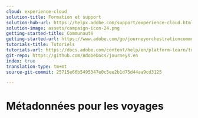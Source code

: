 ```yaml
---
cloud: experience-cloud
solution-title: Formation et support
solution-hub-url: https://helpx.adobe.com/support/experience-cloud.html
solution-image: assets/campaign-icon-24.png
getting-started-title: Communauté
getting-started-url: https://www.adobe.com/go/journeyorchestrationcommunity_fr
tutorials-title: Tutoriels
tutorials-url: https://docs.adobe.com/content/help/en/platform-learn/tutorials/journey-orchestration/introduction.html
git-repo: https://github.com/AdobeDocs/journeys.en
index: true
translation-type: tm+mt
source-git-commit: 25715e66b5495347e0c5ee2b1d75d44aa9cd3125

---
```



# Métadonnées pour les voyages
